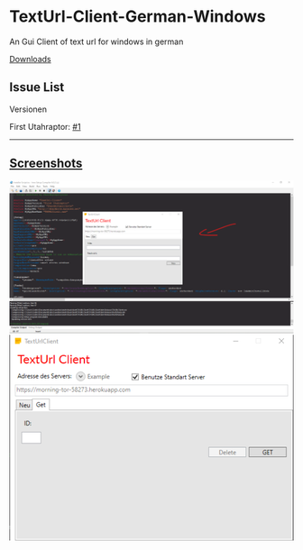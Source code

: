 # TextUrl-Client-German-Windows
An Gui Client of text url for windows in german

[Downloads](https://github.com/Sharkbyteprojects/TextUrl-Client-German-Windows/releases)

## Issue List
Versionen

First Utahraptor: [#1](https://github.com/Sharkbyteprojects/TextUrl-Client-German-Windows/issues/1)


---

## [Screenshots](https://github.com/Sharkbyteprojects/TextUrl-Client-German-Windows/tree/master/.sharkbytefiles/screenshots)


![](https://raw.githubusercontent.com/Sharkbyteprojects/TextUrl-Client-German-Windows/master/.sharkbytefiles/screenshots/new%20site.png)
![](https://raw.githubusercontent.com/Sharkbyteprojects/TextUrl-Client-German-Windows/master/.sharkbytefiles/screenshots/get%20site.png)
